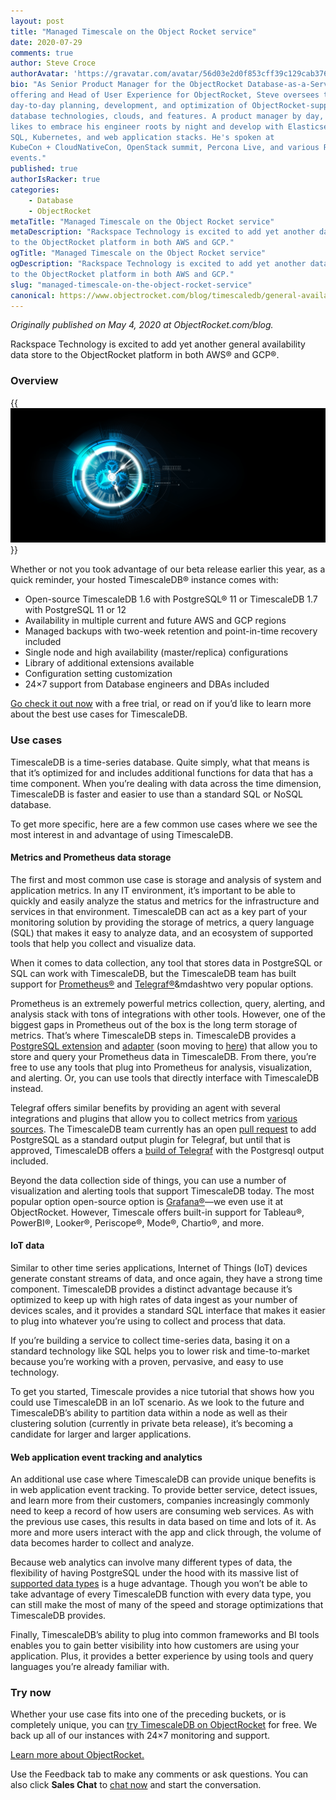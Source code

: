 ```yaml
---
layout: post
title: "Managed Timescale on the Object Rocket service"
date: 2020-07-29
comments: true
author: Steve Croce
authorAvatar: 'https://gravatar.com/avatar/56d03e2d0f853cff39c129cab3761d49'
bio: "As Senior Product Manager for the ObjectRocket Database-as-a-Service
offering and Head of User Experience for ObjectRocket, Steve oversees the
day-to-day planning, development, and optimization of ObjectRocket-supported
database technologies, clouds, and features. A product manager by day, he still
likes to embrace his engineer roots by night and develop with Elasticsearch,
SQL, Kubernetes, and web application stacks. He's spoken at
KubeCon + CloudNativeCon, OpenStack summit, Percona Live, and various Rackspace
events."
published: true
authorIsRacker: true
categories:
    - Database
    - ObjectRocket
metaTitle: "Managed Timescale on the Object Rocket service"
metaDescription: "Rackspace Technology is excited to add yet another data store
to the ObjectRocket platform in both AWS and GCP."
ogTitle: "Managed Timescale on the Object Rocket service"
ogDescription: "Rackspace Technology is excited to add yet another data store
to the ObjectRocket platform in both AWS and GCP."
slug: "managed-timescale-on-the-object-rocket-service"
canonical: https://www.objectrocket.com/blog/timescaledb/general-availability-of-managed-timescaledb-on-the-objectrocket-service/
---
```


*Originally published on May 4, 2020 at ObjectRocket.com/blog.*

Rackspace Technology is excited to add yet another general availability data
store to the ObjectRocket platform in both AWS&reg; and GCP&reg;.

<!--more-->

### Overview

{{<img src="Picture1.png" title="" alt="">}}

Whether or not you took advantage of our beta release earlier this year, as a
quick reminder, your hosted TimescaleDB&reg; instance comes with:

- Open-source TimescaleDB 1.6 with PostgreSQL&reg; 11 or TimescaleDB 1.7 with
  PostgreSQL 11 or 12
- Availability in multiple current and future AWS and GCP regions
- Managed backups with two-week retention and point-in-time recovery included
- Single node and high availability (master/replica) configurations
- Library of additional extensions available
- Configuration setting customization
- 24×7 support from Database engineers and DBAs included

[Go check it out now](https://app.objectrocket.cloud/?__hstc=227540674.237493f06c8469bbdd744e2136c94f41.1594921759572.1594921759572.1596024297433.2&__hssc=227540674.1.1596024297433&__hsfp=1923580540&_ga=2.165368445.317187064.1596024297-2061469802.1594921759)
with a free trial, or read on if you’d like to learn more about the best use
cases for TimescaleDB.

### Use cases

TimescaleDB is a time-series database. Quite simply, what that means is that it’s
optimized for and includes additional functions for data that has a time component.
When you’re dealing with data across the time dimension, TimescaleDB is faster
and easier to use than a standard SQL or NoSQL database.

To get more specific, here are a few common use cases where we see the most
interest in and advantage of using TimescaleDB.

#### Metrics and Prometheus data storage

The first and most common use case is storage and analysis of system and
application metrics. In any IT environment, it’s important to be able to quickly
and easily analyze the status and metrics for the infrastructure and services
in that environment. TimescaleDB can act as a key part of your monitoring
solution by providing the storage of metrics, a query language (SQL) that makes
it easy to analyze data, and an ecosystem of supported tools that help you
collect and visualize data.

When it comes to data collection, any tool that stores data in PostgreSQL or SQL
can work with TimescaleDB, but the TimescaleDB team has built support for
[Prometheus&reg;](https://prometheus.io/) and
[Telegraf&reg;](https://www.influxdata.com/time-series-platform/telegraf/)&mdashtwo
very popular options.

Prometheus is an extremely powerful metrics collection, query, alerting, and
analysis stack with tons of integrations with other tools. However, one of the
biggest gaps in Prometheus out of the box is the long term storage of metrics.
That’s where TimescaleDB steps in. TimescaleDB provides a
[PostgreSQL extension](https://github.com/timescale/pg_prometheus)
and [adapter](https://github.com/timescale/prometheus-postgresql-adapter) (soon
moving to [here](https://github.com/timescale/timescale-prometheus)) that allow
you to store and query your Prometheus data in TimescaleDB. From there, you’re
free to use any tools that plug into Prometheus for analysis, visualization, and
alerting. Or, you can use tools that directly interface with TimescaleDB instead.

Telegraf offers similar benefits by providing an agent with several integrations
and plugins that allow you to collect metrics from [various sources](https://www.influxdata.com/products/integrations/).
The TimescaleDB team currently has an open [pull request](https://github.com/influxdata/telegraf/pull/3428)
to add PostgreSQL as a standard output plugin for Telegraf, but until that is
approved, TimescaleDB offers a [build of Telegraf](https://docs.timescale.com/latest/tutorials/telegraf-output-plugin#telegraf-installation)
with the Postgresql output included.

Beyond the data collection side of things, you can use a number of visualization
and alerting tools that support TimescaleDB today. The most popular option
open-source option is [Grafana&reg;](https://grafana.com/)&mdash;we even use it
at ObjectRocket. However, Timescale offers built-in support for Tableau&reg;,
PowerBI&reg;, Looker&reg;, Periscope&reg;, Mode&reg;, Chartio&reg;, and more.

#### IoT data

Similar to other time series applications, Internet of Things (IoT) devices
generate constant streams of data, and once again, they have a strong time
component. TimescaleDB provides a distinct advantage because it’s optimized to
keep up with high rates of data ingest as your number of devices scales, and
it provides a standard SQL interface that makes it easier to plug into whatever
you’re using to collect and process that data.

If you’re building a service to collect time-series data, basing it on a standard
technology like SQL helps you to lower risk and time-to-market because you’re
working with a proven, pervasive, and easy to use technology.

To get you started, Timescale provides a nice tutorial that shows how you could use
TimescaleDB in an IoT scenario. As we look to the future and TimescaleDB’s ability
to partition data within a node as well as their clustering solution (currently
in private beta release), it’s becoming a candidate for larger and larger
applications.

#### Web application event tracking and analytics

An additional use case where TimescaleDB can provide unique benefits is in web
application event tracking. To provide better service, detect issues, and learn
more from their customers, companies increasingly commonly need to keep a record of
how users are consuming web services. As with the previous use cases, this results
in data based on time and lots of it. As more and more users interact with the
app and click through, the volume of data becomes harder to collect and analyze.

Because web analytics can involve many different types of data, the flexibility
of having PostgreSQL under the hood with its massive list of
[supported data types](https://www.postgresql.org/docs/current/datatype.html)
is a huge advantage. Though you won’t be able to take advantage of every
TimescaleDB function with every data type, you can still make the most of many
of the speed and storage optimizations that TimescaleDB provides.

Finally, TimescaleDB’s ability to plug into common frameworks and BI tools
enables you to gain better visibility into how customers are using your application.
Plus, it provides a better experience by using tools and query languages you’re
already familiar with.

### Try now

Whether your use case fits into one of the preceding buckets, or is completely
unique, you can
[try TimescaleDB on ObjectRocket](https://app.objectrocket.cloud/?__hstc=227540674.237493f06c8469bbdd744e2136c94f41.1594921759572.1594921759572.1596024297433.2&__hssc=227540674.1.1596024297433&__hsfp=1923580540&_ga=2.157507320.317187064.1596024297-2061469802.1594921759)
for free. We back up all of our instances with 24×7 monitoring and support.

<a class="cta purple" id="cta" href="https://www.objectrocket.com/">Learn more about ObjectRocket.</a>

Use the Feedback tab to make any comments or ask questions. You can also click
**Sales Chat** to [chat now](https://www.rackspace.com/) and start the conversation.
